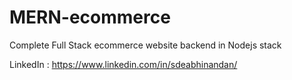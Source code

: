 # MERN-ecommerce
Complete Full Stack ecommerce website backend in Nodejs stack


LinkedIn : https://www.linkedin.com/in/sdeabhinandan/
